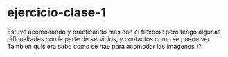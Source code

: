 # ejercicio-clase-1
Estuve acomodando y practicando mas con el flexbox! pero tengo algunas dificualtades con la parte de servicios, y contactos como se puede ver.
Tambien quisiera sabe como se hae para acomodar las imagenes (?
